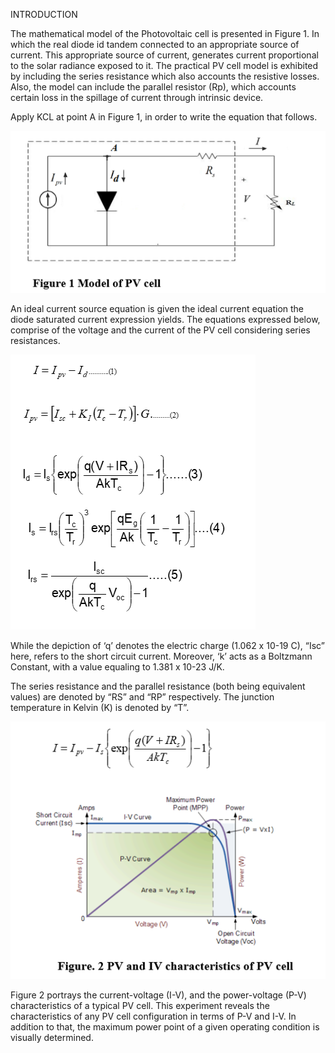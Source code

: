 INTRODUCTION

The mathematical model of the Photovoltaic cell is presented in Figure 1. In which the real diode id tandem connected to an appropriate source of current. This appropriate source of current, generates current proportional to the solar radiance exposed to it. The practical PV cell model is exhibited by including the series resistance which also accounts the resistive losses. Also, the model can include the parallel resistor (Rp), which accounts certain loss in the spillage of current through intrinsic device.

Apply KCL at point A in Figure 1, in order to write the equation that follows.

![ ](.\images\theory_formulae_1.png)

An ideal current source equation is given the ideal current equation the diode saturated current expression yields. The equations expressed below, comprise of the voltage and the current of the PV cell considering series resistances.

![ ](.\images\theory_formulae_2.png)

While the depiction of ‘q’ denotes the electric charge (1.062 x 10-19 C), “Isc” here, refers to the short circuit current. Moreover, ‘k’ acts as a Boltzmann Constant, with a value equaling to 1.381 x 10-23 J/K.

The series resistance and the parallel resistance (both being equivalent values) are denoted by “RS” and “RP” respectively. The junction temperature in Kelvin (K) is denoted by “T”.

![ ](.\images\theory_formulae_3.png)

Figure 2 portrays the current-voltage (I-V), and the power-voltage (P-V) characteristics of a typical PV cell. This experiment reveals the characteristics of any PV cell configuration in terms of P-V and I-V. In addition to that, the maximum power point of a given operating condition is visually determined.